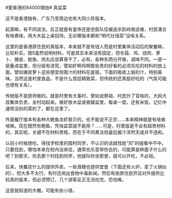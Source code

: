 #愛香港的84000理由# 真盆菜

这不是香港独有，广东乃至周边也有大同小异版本。

起源嘛，有不同说法，反正就是有皇帝还是忠臣队伍被追杀到岭南逃难，村民凑合有啥煮啥，用大木盆上桌招待。无论哪版本都和“明代壮瑶菜”没啥关系。

这里的是香港原住民的真版本，本来就不是有钱人而是村里集体活动后的聚餐嘛，比较朴实。图5虽然说明材料，可是其实本来没有固定，但冬菇、鸡、烧肉、萝卜、猪皮、鱿鱼、肉丸应该算骨干了，必有。各种东西分开做，调味不同。一层一层叠进盆里，但分层有讲究，譬如虾啊鸡啊那些贵的好看的必须先吃的材料的放上面，譬如猪皮萝卜这些便宜但吸汁的材料在底层。下面的吸收上层的汁，特别美味。当然这是村里食品，不是什么宫廷精致菜，但传统的还真挺好吃的（气氛可能也很有关系）。
 
传统版不是厨师做的。就是村里有大事时，譬如说祭祖、村民升了官啥的，大妈大叔集体负责，全村动起来。做好放木盆或者銻盆里，每桌一盘，还有米饭，记忆中通常没别的菜的了，都在这里了。

外面餐厅版本有各种大鲍鱼龙虾扇贝的，也不能说不正宗……本来精神就是有啥做啥嘛。现在既然有鲍鱼，凭啥盆菜就不能用？……可是，村里版是不会有超贵材料的。其实呢，关键不在材料贵贱，而在于不同煮法但最后酱汁浑然天成并不违和。

以前小时候想吃，得找学校里的围村同学，不认识的话就找姓“邓”的碰看中不中。只要找到，哪怕本来在校内没来往，通常也乐意带你去的，可能算是种面子什么的吧？到那天，你去那个村找到同学，他就叫你坐那里，就可以开吃，不必钱。

后来，快餐店什么的提供外卖，一些酒楼也提供堂食（下面还有火炉，变了火锅似的），但大多不太行，有时还闹出食物中毒新闻。然后有些原住民开店对外提供比较真的版本，但必须预订，几个游客反正无法吃完，恐怕难。

这是我知道的大概，可能有些小错，
